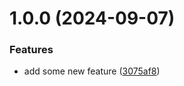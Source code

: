 # 1.0.0 (2024-09-07)


### Features

* add some new feature ([3075af8](https://github.com/ungaratto93/semver-sample/commit/3075af82aa48b0345c96471548b65193a9ac6c21))
